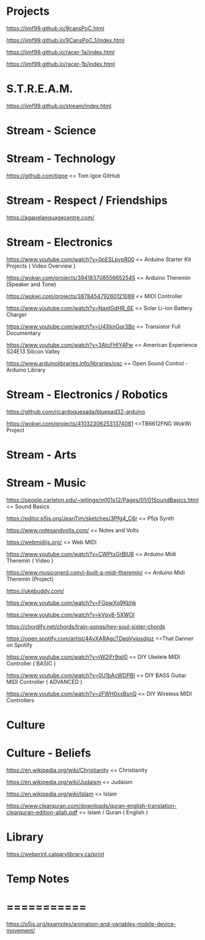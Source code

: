 Projects 
=======  
https://jimf99.github.io/9cansPoC.html

https://jimf99.github.io/9CansPoC_1/index.html

https://jimf99.github.io/racer-1a/index.html

https://jimf99.github.io/racer-1b/index.html

S.T.R.E.A.M.
============

https://jimf99.github.io/stream/index.html

Stream - Science
===

Stream - Technology
===
https://github.com/tigoe <= Tom Igoe GitHub


Stream - Respect / Friendships
==============================

https://agapelanguagecentre.com/

Stream - Electronics
==
https://www.youtube.com/watch?v=0pESLpvpR00 <= Arduino Starter Kit Projects ( Video Overview )

https://wokwi.com/projects/394183708556652545 <= Arduino Theremin (Speaker and Tone)

https://wokwi.com/projects/387845479260121089 <= MIDI Controller

https://www.youtube.com/watch?v=NaxtGdHR_6E <= Solar Li-ion Battery Charger

https://www.youtube.com/watch?v=U4XknGqr3Bo <= Transistor Full Documentary

https://www.youtube.com/watch?v=3AtcFHIY4Pw <= American Experience S24E13 Silicon Valley

https://www.arduinolibraries.info/libraries/osc <= Open Sound Control - Arduino Library

Stream - Electronics / Robotics
===
https://github.com/ricardoquesada/bluepad32-arduino

https://wokwi.com/projects/410323062531374081 <=TB6612FNG WokWi Project

Stream - Arts
===

Stream - Music
=====
https://people.carleton.edu/~jellinge/m101s12/Pages/01/01SoundBasics.html <= Sound Basics

https://editor.p5js.org/JeanTim/sketches/3Pfg4_C6r <= P5js Synth

https://www.notesandvolts.com/ <= Notes and Volts

https://webmidijs.org/ <= Web MIDI

https://www.youtube.com/watch?v=CWPtxGrBlU8 <= Arduino Midi Theremin ( Video )

https://www.musiconerd.com/i-built-a-midi-theremin/ <= Arduino Midi Theremin (Project)

https://ukebuddy.com/

https://www.youtube.com/watch?v=FGpwXq9Kbhk

https://www.youtube.com/watch?v=kVpv8-5XWOI

https://chordify.net/chords/train-songs/hey-soul-sister-chords

https://open.spotify.com/artist/44yXARAgcTDepVyipsdigz <=That Danner on Spotify

https://www.youtube.com/watch?v=tW2iFr9qjI0 <= DIY Ukelele MIDI Controller ( BASIC )

https://www.youtube.com/watch?v=0U1bAcWDPBI <= DIY BASS Guitar MIDI Controller ( ADVANCED )

https://www.youtube.com/watch?v=zFWH0xxBsnQ <= DIY Wireless MIDI Controllers

Culture
=======

Culture - Beliefs
=================

https://en.wikipedia.org/wiki/Christianity <= Christianity

https://en.wikipedia.org/wiki/Judaism <= Judaism

https://en.wikipedia.org/wiki/Islam <= Islam

https://www.clearquran.com/downloads/quran-english-translation-clearquran-edition-allah.pdf <= Islam / Quran ( English )

Library
=======

https://webprint.calgarylibrary.ca/print

# Temp Notes
# ===========

https://p5js.org/examples/animation-and-variables-mobile-device-movement/



